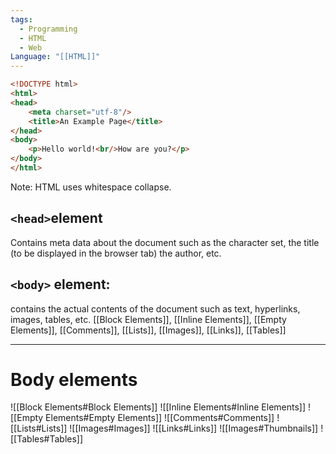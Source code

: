 ```yaml
---
tags:
  - Programming
  - HTML
  - Web
Language: "[[HTML]]"
---
```

```html
<!DOCTYPE html>
<html>
<head>
	<meta charset="utf-8"/>
	<title>An Example Page</title>
</head>
<body>
	<p>Hello world!<br/>How are you?</p>
</body>
</html>
```

Note: HTML uses whitespace collapse.
## `<head>`element
Contains meta data about the document such as the character set, the title (to be displayed in the browser tab) the author, etc.
## `<body>` element:
contains the actual contents of the document such as text, hyperlinks, images, tables, etc.
[[Block Elements]], [[Inline Elements]], [[Empty Elements]], [[Comments]], [[Lists]], [[Images]], [[Links]], [[Tables]]

---
# Body elements

![[Block Elements#Block Elements]]
![[Inline Elements#Inline Elements]]
![[Empty Elements#Empty Elements]]
![[Comments#Comments]]
![[Lists#Lists]]
![[Images#Images]]
![[Links#Links]]
![[Images#Thumbnails]]
![[Tables#Tables]]